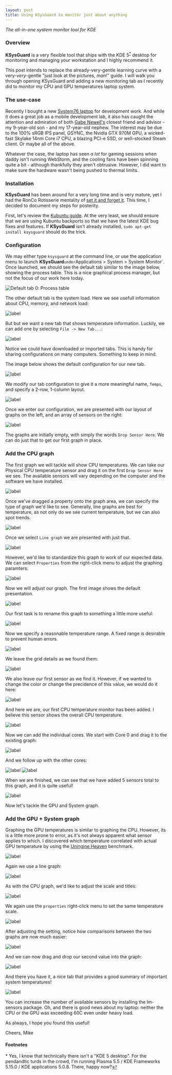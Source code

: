 ```yaml
---
layout: post
title: Using KSysGuard to monitor just about anything
---
```

*The all-in-one system monitor tool for KDE*

### Overview

**KSysGuard** is a very flexible tool that ships with the
KDE 5<sup id="a1">[\*](#f1)</sup> desktop for monitoring and managing your
workstation and I highly recommend it.

This post intends to replace the already-very-gentle learning curve
with a very-*very*-gentle "just look at the pictures, *man*!" guide.
I will walk you through opening KSysGuard and adding a new monitoring tab
as I recently did to monitor my CPU and GPU temperatures laptop system.

### The use-case

Recently I bought a new [System76 laptop][2] for development work.
And while it does a great job as a mobile development lab, it
also has caught the attention and admiration of both [Gabe Newell's][3]
closest friend and advisor - my 9-year-old son - and my 17-year-old nephew.
The interest may be due to the 100% sRGB IPS panel, GSYNC, the Nvidia GTX 970M
GPU, a wicked-fast Skylake 14nm Core i7 CPU, a blazing PCI-e SSD, or
well-stocked Steam client.  Or maybe all of the above.

Whatever the case, the laptop has seen *a lot* for gaming sessions when daddy 
isn't running WebStorm, and the cooling fans have been spinning quite a bit - although
thankfully they aren't obtrusive. However, I did want to make sure the hardware
wasn't being pushed to thermal limits.

### Installation

**KSysGuard** has been around for a very long time and is very mature,
yet I had the RonCo Rotisserie mentality of [set it and forget it][4].
This time, I decided to document my steps for posterity.

First, let's review the [Kubuntu guide][5].  At the very
least, we should ensure that we are using Kubuntu backports so that we
have the latest KDE bug fixes and features.  If **KSysGuard** isn't already
installed, `sudo apt-get install ksysguard` should do the trick.

### Configuration

We may either type `ksysguard` at the command line, or use the application
menu to launch **KSysGuard**` under `Applications > System > System Monitor`.
Once launched, we should see the default tab similar to the image
below, showing the process table.  This is a nice graphical process manager,
but not the focus of our work here today.

![Default tab 0: Process table](/images/2015-12-29/m01.jpg)

The other default tab is the system load.  Here we see usefull
information about CPU, memory, and network load:

![label](/images/2015-12-29/m02.jpg)

But but we want a new tab that shows temperature information.  Luckily, we can
add one by selecting `File -> New Tab...`:

![label](/images/2015-12-29/m03.jpg)

Notice we could have downloaded or imported tabs.  This is handy for sharing
configurations on many computers.  Something to keep in mind.

The image below shows the default configuration for our new tab. 

![label](/images/2015-12-29/m04.jpg)

We modify our tab configuration to give it a more meaningful name, `Temps`,
and specify a 2-row, 1-column layout.

![label](/images/2015-12-29/m05.jpg)

Once we enter our configuration, we are presented with our layout of graphs on
the left, and an array of sensors on the right:

![label](/images/2015-12-29/m06.jpg)

The graphs are initially empty, with simply the words `Drop Sensor Here`.  We
can do just that to get our first graph in place. 

### Add the CPU graph

The first graph we will tackle will show CPU temperatures.  We can take
our Physical CPU temperature sensor and drag it on the first `Drop Sensor
Here` we see.  The available sensors will vary depending on the computer
and the software we have installed.

![label](/images/2015-12-29/m07.jpg)

Once we've dragged a property onto the graph area, we can specify the type of
graph we'd like to see.  Generally, line graphs are best for temperature, as
not only do we see current temperature, but we can also spot trends.

![label](/images/2015-12-29/m08.jpg)

Once we select `Line graph` we are presented with just that.

![label](/images/2015-12-29/m09.jpg)

However, we'd like to standardize this graph to work of our expected data.  We
can select `Properties` from the right-click menu to adjust the graphing
paramters:

![label](/images/2015-12-29/m10.jpg)

Now we will adjust our graph.  The first image shows the default presentation.

![label](/images/2015-12-29/m11.jpg)

Our first task is to rename this graph to something a little more useful:

![label](/images/2015-12-29/m13.jpg)

Now we specify a reasonable temperature range.  A fixed range is desirable to
prevent human errors.

![label](/images/2015-12-29/m14.jpg)

We leave the grid details as we found them:

![label](/images/2015-12-29/m15.jpg)

We also leave our first sensor as we find it.  However, if we wanted to change
the color or change the precidence of this value, we would do it here:

![label](/images/2015-12-29/m17.jpg)

And here we are, our first CPU temperature monitor has been added.  I believe
this sensor shows the overall CPU temperature. 

![label](/images/2015-12-29/m18.jpg)

Now we can add the individual cores.  We start with Core 0 and drag it to the
existing graph:

![label](/images/2015-12-29/m19.jpg)

And we follow up with the other cores:

![label](/images/2015-12-29/m20.jpg)
![label](/images/2015-12-29/m21.jpg)

When we are finished, we can see that we have added 5 sensors total to this
graph, and it is quite useful!

![label](/images/2015-12-29/m22.jpg)

Now let's tackle the GPU and System graph.

### Add the GPU + System graph

Graphing the GPU temperatures is similar to graphing the CPU.  However, its is
a little more prone to error, as it's not always apparent what sensor applies
to which.  I discovered which temperature correlated with actual GPU
temperature by using the [Uningine Heaven][6] benchmark.

![label](/images/2015-12-29/p01.jpg)

Again we use a line graph:

![label](/images/2015-12-29/p02.jpg)

As with the CPU graph, we'd like to adjust the scale and titles:

![label](/images/2015-12-29/p03.jpg)

We again use the `properties` right-click menu to set the same temperature
scale.

![label](/images/2015-12-29/p04.jpg)

After adjusting the setting, notice how comparisons between the two graphs are
now much easier:

![label](/images/2015-12-29/p05.jpg)

And we can now drag and drop our second value into the graph:

![label](/images/2015-12-29/p06.jpg)

And there you have it, a nice tab that provides a good summary of important
system temperatures!

![label](/images/2015-12-29/p07.jpg)

You can increase the number of available sensors by installing the lm-sensors
package.  Oh, and there is good news about my laptop:  neither the CPU or the
GPU was exceeding 60C even under heavy load.

As always, I hope you found this useful!

Cheers, Mike


#### Footnotes
<a id="f1">\*</a> Yes, I know that technically there isn't a "KDE 5 desktop".
For the pendandtic turds in the crowd, I'm running Plasma 5.5 / KDE Frameworks 5.15.0 / KDE applications 5.0.8.  There, happy now?[↩](#a1)

[2]:https://system76.com/laptops/oryx
[3]:https://en.wikipedia.org/wiki/Gabe_Newell
[4]:https://www.youtube.com/watch?v=tLq27iOW0R0
[5]:2015-08-23-kubuntu-linux
[6]:https://unigine.com/products/benchmarks/heaven/


